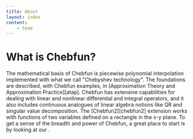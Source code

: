 ```yaml
---
title: About
layout: index
content:
    - team
---
```


What is Chebfun?
====

The mathematical basis of Chebfun is piecewise polynomial interpolation
implemented with what we call "Chebyshev technology". The foundations are
described, with Chebfun examples, in [Approximation Theory and Approximation
Practice][atap]. Chebfun has extensive capabilities for dealing with linear
and nonlinear differential and integral operators, and it also includes
continuous analogues of linear algebra notions like QR and singular value
decomposition. The [Chebfun2][chebfun2] extension works with functions of two
variables defined on a rectangle in the x-y plane.  To get a sense of the
breadth and power of Chebfun, a great place to start is by looking at our
<Examples>.
